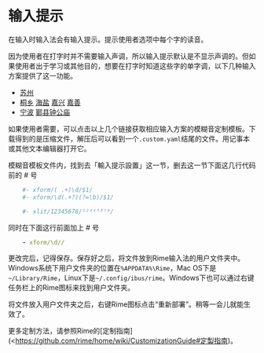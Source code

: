 # 输入提示

在输入时输入法会有输入提示。提示使用者选项中每个字的读音。

因为使用者在打字时并不需要输入声调，所以输入提示默认是不显示声调的。但如果使用者出于学习或其他目的，想要在打字时知道这些字的单字调，以下几种输入方案提供了这一功能。

- [苏州](https://gist.github.com/shinzoqchiuq/8be2df56d04688445ada5f348fe61f68/archive/291a84a883bf0d1325c1fb9c71da5310b061c966.zip)
- [桐乡](https://gist.github.com/shinzoqchiuq/4420f5e672452d599a6c66d9f4f361e9/archive/b28a8e11eb928d28e9710aeb59d356c89c7a6620.zip) [海盐](https://gist.github.com/shinzoqchiuq/c58f25754e7f3b5cac9f1956f4321a22/archive/544a31de91db7221ac7508d9431b48ae52c6ab55.zip) [嘉兴](https://gist.github.com/shinzoqchiuq/2dc859c9e217f712b1db10b9c2717781/archive/b5bf74acd630cf144f72d8de10dbd9b811460cdf.zip) [嘉善](https://gist.github.com/shinzoqchiuq/f650afa63fada227fc07f8150c161987/archive/be3e27815f96aa7195df8c1183b6ed122d616cd8.zip)
- [宁波](https://gist.github.com/shinzoqchiuq/bec778d687f54140d9c92c301e5b3dcc/archive/2928705cf36d0f8d404194917a7c6c56d114d831.zip) [鄞县钟公庙](https://gist.github.com/shinzoqchiuq/16b8e0c521371decaf94df969bbe1e1e/archive/244032be2bcdecd3ab1ab182944f6c991ee89b2d.zip)

如果使用者需要，可以点击以上几个链接获取相应输入方案的模糊音定制模板。下载得到的是压缩文件，解压后可以看到一个`.custom.yaml`结尾的文件。用记事本或其他文本编辑器打开它。

模糊音模板文件内，找到去「輸入提示設置」这一节，删去这一节下面这几行代码前的 # 号

````yaml
    #- xform/( .+)\d/$1/
    #- xform/\d(.+?)(?=\b)/$1/
````
````yaml
    #- xlit/12345678/¹²³⁴⁵⁶⁷⁸/
````
同时在下面这行前面加上 # 号
````yaml
    - xform/\d//
````
更改完后，记得保存。保存好之后，将文件放到Rime输入法的用户文件夹中。Windows系统下用户文件夹的位置在`%APPDATA%\Rime`，Mac OS下是`~/Library/Rime`，Linux下是`~/.config/ibus/rime`。Windows下也可以通过右键任务栏上的Rime图标来找到用户文件夹。

将文件放入用户文件夹之后，右键Rime图标点击“重新部署”。稍等一会儿就能生效了。

更多定制方法，请参照Rime的[定制指南](<https://github.com/rime/home/wiki/CustomizationGuide#定製指南)。
